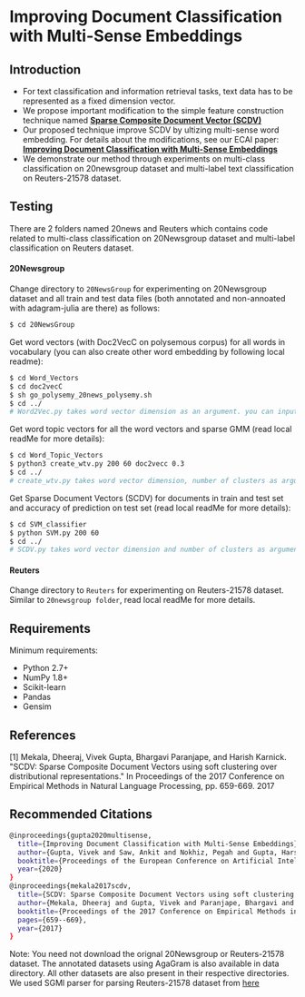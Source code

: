 # Improving Document Classification with Multi-Sense Embeddings


## Introduction
  - For text classification and information retrieval tasks, text data has to be represented as a fixed dimension vector. 
  - We propose important modification to the simple feature construction technique named [**Sparse Composite Document Vector (SCDV)**](http://aclweb.org/anthology/D17-1069)
  - Our proposed technique improve SCDV by ultizing multi-sense word embedding. For details about the modifications, see our ECAI paper: [**Improving Document Classification with Multi-Sense Embeddings**](https://ecai2020.eu/papers/391_paper.pdf)
  - We demonstrate our method through experiments on multi-class classification on 20newsgroup dataset and multi-label text classification on Reuters-21578 dataset. 

## Testing
There are 2 folders named 20news and Reuters which contains code related to multi-class classification on 20Newsgroup dataset and multi-label classification on Reuters dataset.

#### 20Newsgroup
Change directory to ```20NewsGroup``` for experimenting on 20Newsgroup dataset and all train and test data files (both annotated and non-annoated with adagram-julia are there) as follows:
```sh
$ cd 20NewsGroup
```
Get word vectors (with Doc2VecC on polysemous corpus) for all words in vocabulary (you can also create other word embedding by following local readme):
```sh
$ cd Word_Vectors
$ cd doc2vecC
$ sh go_polysemy_20news_polysemy.sh 
$ cd ../
# Word2Vec.py takes word vector dimension as an argument. you can input a dimension of 200.
```

Get word topic vectors for all the word vectors and sparse GMM (read local readMe for more details):
```sh
$ cd Word_Topic_Vectors
$ python3 create_wtv.py 200 60 doc2vecc 0.3
$ cd ../
# create_wtv.py takes word vector dimension, number of clusters as arguments, type of embeddings and sparsity threshold. We took word vector dim 200, 60 as number of clusters, doc2vecc train word-vectors and sparsity threshold of 0.3
```

Get Sparse Document Vectors (SCDV) for documents in train and test set and accuracy of prediction on test set (read local readMe for more details):
```sh
$ cd SVM_classifier
$ python SVM.py 200 60
$ cd ../
# SCDV.py takes word vector dimension and number of clusters as arguments. We took word vector dimension as 200 and number of clusters as 60.
```
#### Reuters
Change directory to ```Reuters``` for experimenting on Reuters-21578 dataset. Similar to ```20newsgroup folder```, read local readMe for more details.

## Requirements
Minimum requirements:
  -  Python 2.7+
  -  NumPy 1.8+
  -  Scikit-learn
  -  Pandas
  -  Gensim

## References
[1] Mekala, Dheeraj, Vivek Gupta, Bhargavi Paranjape, and Harish Karnick. "SCDV: Sparse Composite Document Vectors using soft clustering over distributional representations." In Proceedings of the 2017 Conference on Empirical Methods in Natural Language Processing, pp. 659-669. 2017

## Recommended Citations
```sh
@inproceedings{gupta2020multisense,
  title={Improving Document Classification with Multi-Sense Embeddings},
  author={Gupta, Vivek and Saw, Ankit and Nokhiz, Pegah and Gupta, Harshit and Talukdar, Partha},
  booktitle={Proceedings of the European Conference on Artificial Intelligence},
  year={2020}
}
@inproceedings{mekala2017scdv,
  title={SCDV: Sparse Composite Document Vectors using soft clustering over distributional representations},
  author={Mekala, Dheeraj and Gupta, Vivek and Paranjape, Bhargavi and Karnick, Harish},
  booktitle={Proceedings of the 2017 Conference on Empirical Methods in Natural Language Processing},
  pages={659--669},
  year={2017}
}
```

Note: You need not download the orignal 20Newsgroup or Reuters-21578 dataset. The annotated datasets using AgaGram is also available in data directory. All other datasets are also present in their respective directories. We used SGMl parser for parsing Reuters-21578 dataset from [here](https://gist.github.com/herrfz/7967781)


